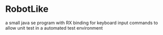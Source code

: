 # RobotLike
a small java se  program with RX binding for keyboard input  commands to allow unit test in a automated test environment
